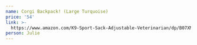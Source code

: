 ```yaml
---
name: Corgi Backpack! (Large Turquoise)
price: '54'
link: >-
  https://www.amazon.com/K9-Sport-Sack-Adjustable-Veterinarian/dp/B07XM9M78V/ref=sr_1_5?crid=1F4D41CB0SHKL&keywords=k9%2Bsport%2Bsack&qid=1574179815&sprefix=k9%2Bs%2Caps%2C149&sr=8-5&th=1
person: Julie
---
```



